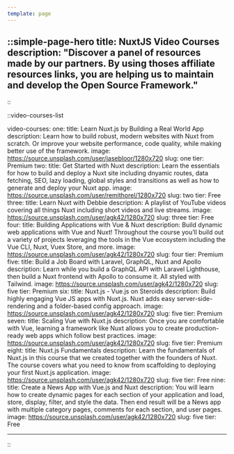```yaml
---
template: page
---
```

::simple-page-hero
title: NuxtJS Video Courses
description: "Discover a panel of resources made by our partners. By using thoses affiliate resources links, you are helping us to maintain and develop the Open Source Framework."
---
::

::video-courses-list

video-courses:
  one:
    title: Learn Nuxt.js by Building a Real World App
    description: Learn how to build robust, modern websites with Nuxt from scratch. Or improve your website performance, code quality, while making better use of the framework.
    image: https://source.unsplash.com/user/jasebloor/1280x720
    slug: one
    tier: Premium
  two: 
    title: Get Started with Nuxt
    description: Learn the essentials for how to build and deploy a Nuxt site including dnyamic routes, data fetching, SEO, lazy loading, global styles and transitions as well as how to generate and deploy your Nuxt app.
    image: https://source.unsplash.com/user/remithorel/1280x720
    slug: two
    tier: Free
  three: 
    title: Learn Nuxt with Debbie
    description: A playlist of YouTube videos covering all things Nuxt including short videos and live streams.
    image: https://source.unsplash.com/user/agk42/1280x720
    slug: three
    tier: Free
  four: 
    title: Building Applications with Vue & Nuxt
    description: Build dynamic web applications with Vue and Nuxt! Throughout the course you’ll build out a variety of projects leveraging the tools in the Vue ecosystem including the Vue CLI, Nuxt, Vuex Store, and more.
    image: https://source.unsplash.com/user/agk42/1280x720
    slug: four
    tier: Premium
  five: 
    title: Build a Job Board with Laravel, GraphQL, Nuxt and Apollo
    description: Learn while you build a GraphQL API with Laravel Lighthouse, then build a Nuxt frontend with Apollo to consume it. All styled with Tailwind.
    image: https://source.unsplash.com/user/agk42/1280x720
    slug: five
    tier: Premium
  six: 
    title: Nuxt.js - Vue.js on Steroids
    description: Build highly engaging Vue JS apps with Nuxt.js. Nuxt adds easy server-side-rendering and a folder-based config approach.
    image: https://source.unsplash.com/user/agk42/1280x720
    slug: five
    tier: Premium
  seven: 
    title: Scaling Vue with Nuxt.js
    description: Once you are comfortable with Vue, learning a framework like Nuxt allows you to create production-ready web apps which follow best practices.
    image: https://source.unsplash.com/user/agk42/1280x720
    slug: five
    tier: Premium
  eight: 
    title: Nuxt.js Fundamentals
    description: Learn the fundamentals of Nuxt.js in this course that we created together with the founders of Nuxt. The course covers what you need to know from scaffolding to deploying your first Nuxt.js application.
    image: https://source.unsplash.com/user/agk42/1280x720
    slug: five
    tier: Free
  nine: 
    title: Create a News App with Vue.js and Nuxt
    description: You will learn how to create dynamic pages for each section of your application and load, store, display, filter, and style the data. Then end result will be a News app with multiple category pages, comments for each section, and user pages.
    image: https://source.unsplash.com/user/agk42/1280x720
    slug: five
    tier: Free
    
---
::